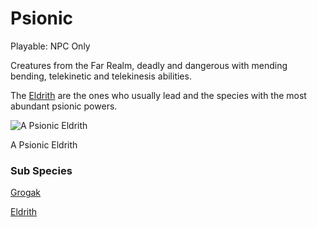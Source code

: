 # Psionic

Playable: NPC Only

Creatures from the Far Realm, deadly and dangerous with mending bending, telekinetic and telekinesis abilities.

The [Eldrith](Eldrith%2011775a22781a80d68628d5e3ac3bed66.md) are the ones who usually lead and the species with the most abundant psionic powers.

![A Psionic Eldrith](image%2011.png)

A Psionic Eldrith

### Sub Species

[Grogak](Grogak%205cc2ad6e9a7b441e84c279bb87522e73.md)

[Eldrith](Eldrith%2011775a22781a80d68628d5e3ac3bed66.md)